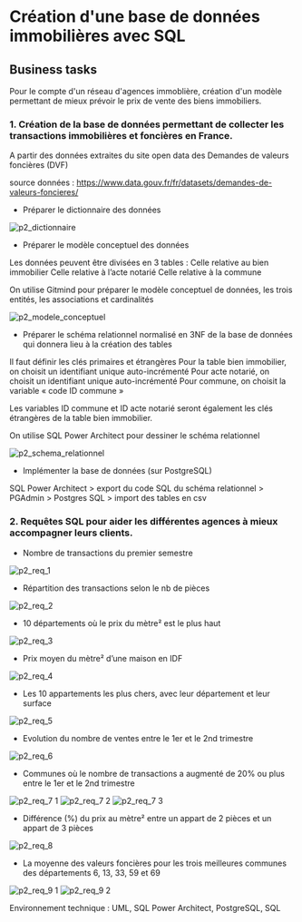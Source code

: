 # Création d'une base de données immobilières avec SQL

## Business tasks

Pour le compte d'un réseau d'agences immoblière, création d'un modèle permettant de mieux prévoir le prix de vente des biens immobiliers.

### 1. Création de la base de données permettant de collecter les transactions immobilières et foncières en France.

A partir des données extraites du site open data des Demandes de valeurs foncières (DVF)

source données : https://www.data.gouv.fr/fr/datasets/demandes-de-valeurs-foncieres/


- Préparer le dictionnaire des données

![p2_dictionnaire](https://user-images.githubusercontent.com/87067133/217299142-3e745df6-d267-47fb-8cb6-091de83f213d.png)


  - Préparer le modèle conceptuel des données

Les données peuvent être divisées en 3 tables : 
Celle relative au bien immobilier
Celle relative à l’acte notarié
Celle relative à la commune

On utilise Gitmind pour préparer le modèle conceptuel de données, les trois entités, les associations et cardinalités 
 
![p2_modele_conceptuel](https://user-images.githubusercontent.com/87067133/217298814-28f24746-a0ac-4677-8aa2-5d3161771719.png)

  
  - Préparer le schéma relationnel normalisé en 3NF de la base de données qui donnera lieu à la création des tables

Il faut définir les clés primaires et étrangères
Pour la table bien immobilier, on choisit un identifiant unique auto-incrémenté
Pour acte notarié, on choisit un identifiant unique auto-incrémenté
Pour commune, on choisit la variable « code ID commune »

Les variables ID commune et ID acte notarié seront également les clés étrangères de la table bien immobilier.

On utilise SQL Power Architect pour dessiner le schéma relationnel
  
  ![p2_schema_relationnel](https://user-images.githubusercontent.com/87067133/217298871-dd31c8d8-13f7-43c3-a5c6-2a97ee4b26c3.png)
  

  - Implémenter la base de données (sur PostgreSQL)

SQL Power Architect > export du code SQL du schéma relationnel > PGAdmin > Postgres SQL > import des tables en csv 



  
### 2. Requêtes SQL pour aider les différentes agences à mieux accompagner leurs clients.



  - Nombre de transactions du premier semestre


![p2_req_1](https://user-images.githubusercontent.com/87067133/217304319-1e76bee8-fc24-491f-a50d-9f766add9e31.png)



  - Répartition des transactions selon le nb de pièces


![p2_req_2](https://user-images.githubusercontent.com/87067133/217304567-be1a31d1-a898-4dc3-95ce-b014fc91f461.png)



  - 10 départements où le prix du mètre² est le plus haut


![p2_req_3](https://user-images.githubusercontent.com/87067133/217304757-608f320a-3b74-41c2-9de4-826cab8e5fdc.png)



  - Prix moyen du mètre² d’une maison en IDF


![p2_req_4](https://user-images.githubusercontent.com/87067133/217304846-c3aaf6d7-79f1-4846-b704-c220547d3ae5.png)



  - Les 10 appartements les plus chers, avec leur département et leur surface


![p2_req_5](https://user-images.githubusercontent.com/87067133/217305459-2c0ccd25-a5ec-4f7a-aff1-a892006e2412.png)



  - Evolution du nombre de ventes entre le 1er et le 2nd trimestre


![p2_req_6](https://user-images.githubusercontent.com/87067133/217305529-778b9329-305c-4a89-94d3-53e0f7f42e41.png)



  - Communes où le nombre de transactions a augmenté de 20% ou plus entre le 1er et le 2nd trimestre


![p2_req_7 1](https://user-images.githubusercontent.com/87067133/217306237-00844a46-2dd5-420b-92f0-6b9cb6302f06.png)
![p2_req_7 2](https://user-images.githubusercontent.com/87067133/217306296-fd5cd4ef-94cd-41d1-9b7a-acc835705030.png)
![p2_req_7 3](https://user-images.githubusercontent.com/87067133/217306314-b95cdcc6-17c5-48d4-b2c3-41aa64a1fc1f.png)


  - Différence (%) du prix au mètre² entre un appart de 2 pièces et un appart de 3 pièces


![p2_req_8](https://user-images.githubusercontent.com/87067133/217306541-1a01e435-8dde-4864-86b1-a5590e6d4668.png)



  - La moyenne des valeurs foncières pour les trois meilleures communes des départements 6, 13, 33, 59 et 69


![p2_req_9 1](https://user-images.githubusercontent.com/87067133/217306722-a7bf6851-d6dc-437e-aa5b-df1d1e94d974.png)
![p2_req_9 2](https://user-images.githubusercontent.com/87067133/217306758-0cfc7654-c805-4080-a3bf-b716a5b76260.png)



Environnement technique : UML, SQL Power Architect, PostgreSQL, SQL
